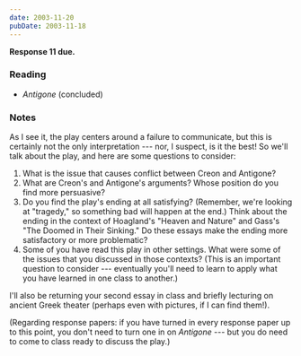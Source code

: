 ```yaml
---
date: 2003-11-20
pubDate: 2003-11-18
---
```


**Response 11 due.**

### Reading

* <cite>Antigone</cite> (concluded)

### Notes

As I see it, the play centers around a failure to communicate, but this is certainly not the only interpretation --- nor, I suspect, is it the best! So we'll talk about the play, and here are some questions to consider:

1. What is the issue that causes conflict between Creon and Antigone?
2. What are Creon's and Antigone's arguments? Whose position do you find more persuasive?
3. Do you find the play's ending at all satisfying? (Remember, we're looking at "tragedy," so something bad will happen at the end.) Think about the ending in the context of Hoagland's "Heaven and Nature" and Gass's "The Doomed in Their Sinking." Do these essays make the ending more satisfactory or more problematic?
4. Some of you have read this play in other settings. What were some of the issues that you discussed in those contexts? (This is an important question to consider --- eventually you'll need to learn to apply what you have learned in one class to another.)

I'll also be returning your second essay in class and briefly lecturing on ancient Greek theater (perhaps even with pictures, if I can find them!).

(Regarding response papers: if you have turned in every response paper up to this point, you don't need to turn one in on <cite>Antigone</cite> --- but you do need to come to class ready to discuss the play.)
